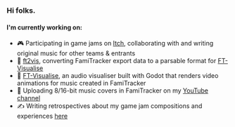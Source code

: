 ### Hi folks.
#### I'm currently working on:
- 🎮 Participating in game jams on [Itch](https://itch.io/jams), collaborating with and writing original music for other teams & entrants
- 🧰 [ft2vis](https://github.com/herbeeg/famitracker-export-converter), converting FamiTracker export data to a parsable format for [FT-Visualise](https://github.com/herbeeg/ft-visualise)
- 🧰 [FT-Visualise](https://github.com/herbeeg/ft-visualise), an audio visualiser built with Godot that renders video animations for music created in FamiTracker
- 🎹 Uploading 8/16-bit music covers in FamiTracker on my [YouTube channel](https://www.youtube.com/user/JonponsVids10)
- ✍️ Writing retrospectives about my game jam compositions and experiences [here](https://music.jonherbst.dev/blog)
